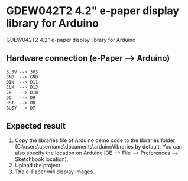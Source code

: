 # GDEW042T2 4.2" e-paper display library for Arduino
GDEW042T2 4.2" e-paper display library for Arduino
## Hardware connection (e-Paper --> Arduino)
    3.3V --> 3V3
    GND  --> GND
    DIN  --> D11
    CLK  --> D13
    CS   --> D10
    DC   --> D9
    RST  --> D8
    BUSY --> D7
## Expected result
1.  Copy the libraries file of Arduino demo code to the libraries folder 
    (C:\users\username\documents\arduino\libraries by default. You can also 
    specify the location on 
    Arduino IDE --> File --> Preferences --> Sketchbook location).
2.  Upload the project.
3.  The e-Paper will display images.

